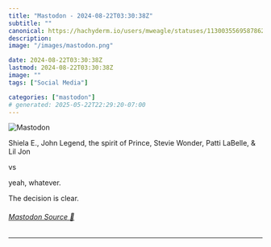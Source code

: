 ```yaml
---
title: "Mastodon - 2024-08-22T03:30:38Z"
subtitle: ""
canonical: https://hachyderm.io/users/mweagle/statuses/113003556958786201
description:
image: "/images/mastodon.png"

date: 2024-08-22T03:30:38Z
lastmod: 2024-08-22T03:30:38Z
image: ""
tags: ["Social Media"]

categories: ["mastodon"]
# generated: 2025-05-22T22:29:20-07:00
---
```

![Mastodon](/images/mastodon.png)

<p>Shiela E., John Legend, the spirit of Prince, Stevie Wonder, Patti LaBelle, &amp; Lil Jon</p><p>vs </p><p>yeah, whatever.</p><p>The decision is clear.</p>


###### [Mastodon Source 🐘](https://hachyderm.io/@mweagle/113003556958786201)

___
